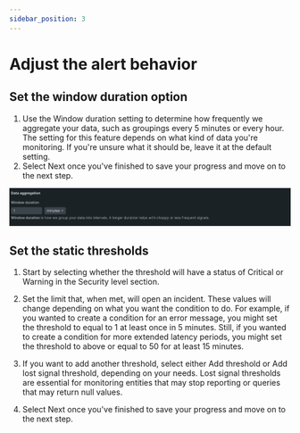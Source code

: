 ```yaml
---
sidebar_position: 3
---
```


# Adjust the alert behavior

## Set the window duration option

1. Use the Window duration setting to determine how frequently we aggregate your data, such as groupings every 5 minutes or every hour. The setting for this feature depends on what kind of data you're monitoring. If you're unsure what it should be, leave it at the default setting. 
2. Select Next once you've finished to save your progress and move on to the next step.

![Aggregate](./img/aggregate.png)

## Set the static thresholds

1. Start by selecting whether the threshold will have a status of Critical or Warning in the Security level section.

2. Set the limit that, when met, will open an incident. These values will change depending on what you want the condition to do. For example, if you wanted to create a condition for an error message, you might set the threshold to equal to 1 at least once in 5 minutes. Still, if you wanted to create a condition for more extended latency periods, you might set the threshold to above or equal to 50 for at least 15 minutes.

3. If you want to add another threshold, select either Add threshold or Add lost signal threshold, depending on your needs. Lost signal thresholds are essential for monitoring entities that may stop reporting or queries that may return null values.

4. Select Next once you've finished to save your progress and move on to the next step.

